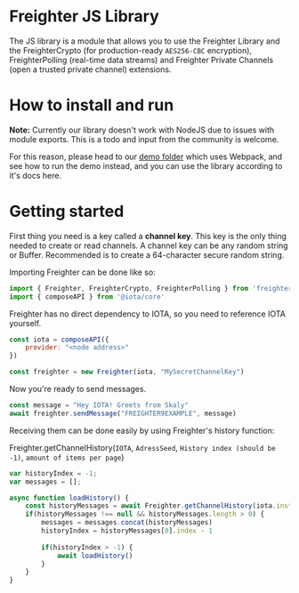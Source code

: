 # Freighter JS Library

The JS library is a module that allows you to use the Freighter Library and the FreighterCrypto (for production-ready `AES256-CBC` encryption), FreighterPolling (real-time data streams) and Freighter Private Channels (open a trusted private channel) extensions.

# How to install and run

**Note:** Currently our library doesn't work with NodeJS due to issues with module exports. This is a todo and input from the community is welcome.

For this reason, please head to our [demo folder](../Demo) which uses Webpack, and see how to run the demo instead, and you can use the library according to it's docs here.

# Getting started

First thing you need is a key called a **channel key**. This key is the only thing needed to create or read channels. A channel key can be any random string or Buffer. Recommended is to create a 64-character secure random string.

Importing Freighter can be done like so:

```js
import { Freighter, FreighterCrypto, FreighterPolling } from 'freighter'
import { composeAPI } from '@iota/core'
```

Freighter has no direct dependency to IOTA, so you need to reference IOTA yourself.

```js
const iota = composeAPI({
    provider: "<node address>"
})

const freighter = new Freighter(iota, "MySecretChannelKey")
```

Now you're ready to send messages.

```js
const message = "Hey IOTA! Greets from Skaly"
await freighter.sendMessage("FREIGHTER9EXAMPLE", message)
```

Receiving them can be done easily by using Freighter's history function: 

Freighter.getChannelHistory(`IOTA`, `AdressSeed`, `History index (should be -1)`, `amount of items per page`)

```js
var historyIndex = -1;
var messages = [];

async function loadHistory() {
    const historyMessages = await Freighter.getChannelHistory(iota.instance, freighter.getAddressSeed(), historyIndex, 15)
    if(historyMessages !== null && historyMessages.length > 0) {
        messages = messages.concat(historyMessages)
        historyIndex = historyMessages[0].index - 1
        
        if(historyIndex > -1) {
            await loadHistory()
        }
    }
}
```